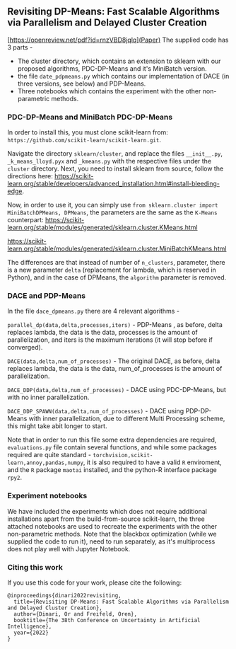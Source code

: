 ## Revisiting DP-Means: Fast Scalable Algorithms via Parallelism and Delayed Cluster Creation
[https://openreview.net/pdf?id=rnzVBD8jqlq](Paper)
The supplied code has 3 parts -

* The cluster directory, which contains an extension to sklearn with our proposed algorithms, PDC-DP-Means and it's MiniBatch version.
* the file `date_pdpmeans.py` which contains our implementation of DACE (in three versions, see below) and PDP-Means.
* Three notebooks which contains the experiment with the other non-parametric methods.

### PDC-DP-Means and MiniBatch PDC-DP-Means

In order to install this, you must clone scikit-learn from: `https://github.com/scikit-learn/scikit-learn.git`.

Navigate the directory `sklearn/cluster`, and replace the files `__init__.py`, `_k_means_lloyd.pyx` and `_kmeans.py` with the respective files under the `cluster` directory.
Next, you need to install sklearn from source, follow the directions here: https://scikit-learn.org/stable/developers/advanced_installation.html#install-bleeding-edge.

Now, in order to use it, you can simply use `from sklearn.cluster import MiniBatchDPMeans, DPMeans`, the parameters are the same as the `K-Means` counterpart:
https://scikit-learn.org/stable/modules/generated/sklearn.cluster.KMeans.html

https://scikit-learn.org/stable/modules/generated/sklearn.cluster.MiniBatchKMeans.html

The differences are that instead of number of `n_clusters`, parameter, there is a new parameter `delta` (replacement for lambda, which is reserved in Python),  and in the case of DPMeans, the `algorithm` parameter is removed.

### DACE and PDP-Means

In the file `dace_dpmeans.py` there are 4 relevant algorithms -

`parallel_dp(data,delta,processes,iters)` - PDP-Means , as before, delta replaces lambda, the data is the data, processes is the amount of parallelization, and iters is the maximum iterations (it will stop before if converged).

`DACE(data,delta,num_of_processes)` - The original DACE, as before, delta replaces lambda, the data is the data, num_of_processes is the amount of parallelization.

`DACE_DDP(data,delta,num_of_processes)` - DACE using PDC-DP-Means, but with no inner parallelization.

`DACE_DDP_SPAWN(data,delta,num_of_processes)` - DACE using PDP-DP-Means with inner parallelization, due to different Multi Processing scheme, this might take abit longer to start.


Note that in order to run this file some extra dependencies are required, `evaluations.py` file contain several functions, and while some packages required are quite standard - `torchvision,scikit-learn,annoy,pandas,numpy`, it is also required to have a valid `R` enviroment, and the `R` package `maotai` installed, and the python-R interface package `rpy2`.


### Experiment notebooks
We have included the experiments which does not require additional installations apart from the build-from-source scikit-learn, the three attached notebooks are used to recreate the experiments with the other non-parametric methods. Note that the blackbox optimization (while we supplied the code to run it), need to run separately, as it's multiprocess does not play well with Jupyter Notebook. 


### Citing this work
If you use this code for your work, please cite the following:

```
@inproceedings{dinari2022revisiting,
  title={Revisiting DP-Means: Fast Scalable Algorithms via Parallelism and Delayed Cluster Creation},
  author={Dinari, Or and Freifeld, Oren},
  booktitle={The 38th Conference on Uncertainty in Artificial Intelligence},
  year={2022}
}
```

